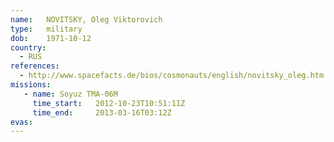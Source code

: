 ```yaml
---
name:	NOVITSKY, Oleg Viktorovich
type:	military
dob:	1971-10-12
country:
  - RUS
references:
  - http://www.spacefacts.de/bios/cosmonauts/english/novitsky_oleg.htm
missions:
   - name: Soyuz TMA-06M
     time_start:   2012-10-23T10:51:11Z
     time_end:     2013-03-16T03:12Z
evas:
---
```

